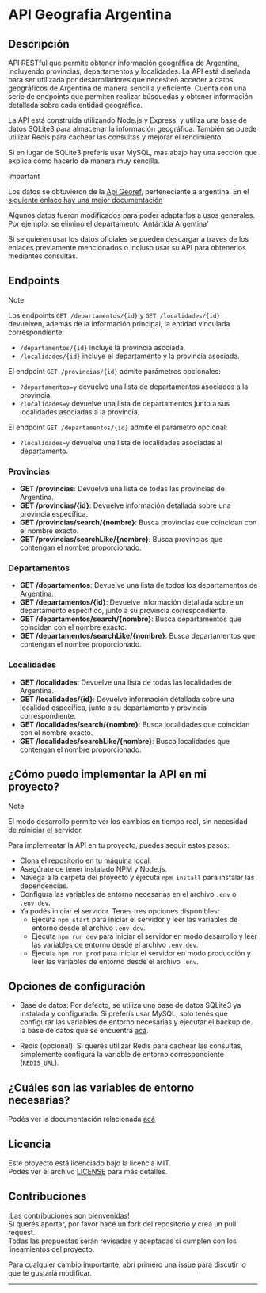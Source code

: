 # API Geografia Argentina

## Descripción

API RESTful que permite obtener información geográfica de Argentina, incluyendo provincias, departamentos y localidades. La API está diseñada para ser utilizada por desarrolladores que necesiten acceder a datos geográficos de Argentina de manera sencilla y eficiente. Cuenta con una serie de endpoints que permiten realizar búsquedas y obtener información detallada sobre cada entidad geográfica.

La API está construida utilizando Node.js y Express, y utiliza una base de datos SQLite3 para almacenar la información geográfica. También se puede utilizar Redis para
cachear las consultas y mejorar el rendimiento.

Si en lugar de SQLite3 preferís usar MySQL, más abajo hay una sección que explica cómo hacerlo de manera muy sencilla.

> [!IMPORTANT]
> Los datos se obtuvieron de la [Api Georef](https://www.argentina.gob.ar/datos-abiertos/georef/openapi#/), perteneciente a argentina. En el [siguiente enlace hay una mejor documentación](https://datosgobar.github.io/georef-ar-api/)
>
> Algunos datos fueron modificados para poder adaptarlos a usos generales. Por ejemplo: se elimino el departamento 'Antártida Argentina'
>
> Si se quieren usar los datos oficiales se pueden descargar a traves de los enlaces previamente mencionados o incluso usar su API para obtenerlos mediantes consultas.

## Endpoints

> [!NOTE]
> Los endpoints `GET /departamentos/{id}` y `GET /localidades/{id}` devuelven, además de la información principal, la entidad vinculada correspondiente:
>
> - `/departamentos/{id}` incluye la provincia asociada.
> - `/localidades/{id}` incluye el departamento y la provincia asociada.
>
> El endpoint `GET /provincias/{id}` admite parámetros opcionales:
>
> - `?departamentos=y` devuelve una lista de departamentos asociados a la provincia.
> - `?localidades=y` devuelve una lista de departamentos junto a sus localidades asociadas a la provincia.
>
> El endpoint `GET /departamentos/{id}` admite el parámetro opcional:
>
> - `?localidades=y` devuelve una lista de localidades asociadas al departamento.

### Provincias

- **GET /provincias**: Devuelve una lista de todas las provincias de Argentina.
- **GET /provincias/{id}**: Devuelve información detallada sobre una provincia específica.
- **GET /provincias/search/{nombre}**: Busca provincias que coincidan con el nombre exacto.
- **GET /provincias/searchLike/{nombre}**: Busca provincias que contengan el nombre proporcionado.

### Departamentos

- **GET /departamentos**: Devuelve una lista de todos los departamentos de Argentina.
- **GET /departamentos/{id}**: Devuelve información detallada sobre un departamento específico, junto a su provincia correspondiente.
- **GET /departamentos/search/{nombre}**: Busca departamentos que coincidan con el nombre exacto.
- **GET /departamentos/searchLike/{nombre}**: Busca departamentos que contengan el nombre proporcionado.

### Localidades

- **GET /localidades**: Devuelve una lista de todas las localidades de Argentina.
- **GET /localidades/{id}**: Devuelve información detallada sobre una localidad específica, junto a su departamento y provincia correspondiente.
- **GET /localidades/search/{nombre}**: Busca localidades que coincidan con el nombre exacto.
- **GET /localidades/searchLike/{nombre}**: Busca localidades que contengan el nombre proporcionado.

## ¿Cómo puedo implementar la API en mi proyecto?

> [!NOTE]
> El modo desarrollo permite ver los cambios en tiempo real, sin necesidad de reiniciar el servidor.

Para implementar la API en tu proyecto, puedes seguir estos pasos:

- Clona el repositorio en tu máquina local.
- Asegúrate de tener instalado NPM y Node.js.
- Navega a la carpeta del proyecto y ejecuta `npm install` para instalar las dependencias.
- Configura las variables de entorno necesarias en el archivo `.env` o `.env.dev`.
- Ya podés iniciar el servidor. Tenes tres opciones disponibles:
  - Ejecuta `npm start` para iniciar el servidor y leer las variables de entorno desde el archivo `.env.dev`.
  - Ejecuta `npm run dev` para iniciar el servidor en modo desarrollo y leer las variables de entorno desde el archivo `.env.dev`.
  - Ejecuta `npm run prod` para iniciar el servidor en modo producción y leer las variables de entorno desde el archivo `.env`.

## Opciones de configuración

- Base de datos:
  Por defecto, se utiliza una base de datos SQLite3 ya instalada y configurada.
  Si preferís usar MySQL, solo tenés que configurar las variables de entorno necesarias y ejecutar el backup de la base de datos que se encuentra [acá](./database/mysqlScript.sql).

- Redis (opcional):
  Si querés utilizar Redis para cachear las consultas, simplemente configurá la variable de entorno correspondiente (`REDIS_URL`).

## ¿Cuáles son las variables de entorno necesarias?

Podés ver la documentación relacionada [acá](./docs/ENVIRONMENT.md)

## Licencia

Este proyecto está licenciado bajo la licencia MIT.  
Podés ver el archivo [LICENSE](./LICENSE) para más detalles.

## Contribuciones

¡Las contribuciones son bienvenidas!  
Si querés aportar, por favor hacé un fork del repositorio y creá un pull request.  
Todas las propuestas serán revisadas y aceptadas si cumplen con los lineamientos del proyecto.

Para cualquier cambio importante, abrí primero una issue para discutir lo que te gustaría modificar.

---
